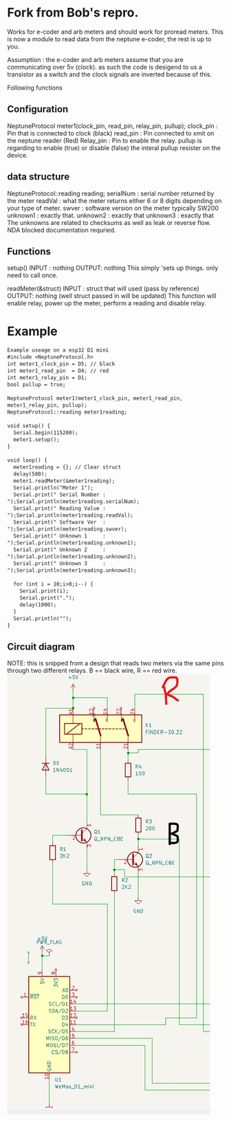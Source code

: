 # Fork from Bob's repro.
Works for e-coder and arb meters and should work for proread meters.
This is now a module to read data from the neptune e-coder, the rest is up to you. 

Assumption : the e-coder and arb meters assume that you are communicating over 5v (clock). as such the code is desigend to us a transistor as a switch and the clock signals are inverted because of this. 

Following functions
## Configuration
NeptuneProtocol meter1(clock_pin, read_pin, relay_pin, pullup);
 clock_pin : Pin that is connected to clock (black)
 read_pin : Pin connected to xmit on the neptune reader (Red)
 Relay_pin : Pin to enable the relay.
 pullup is regarding to enable (true) or disable (false) the interal pullup resister on the device.
## data structure
NeptuneProtocol::reading reading;
 serialNum : serial number returned by the meter
 readVal   : what the meter returns either 6 or 8 digits depending on your type of meter.
 swver     : software version on the meter typically SW200
 unknown1  : exactly that.
 unknown2  : exactly that
 unknown3  : exactly that
 The unknowns are related to checksums as well as leak or reverse flow. NDA blocked documentation requried.

## Functions
 setup()
  INPUT : nothing
  OUTPUT: nothing
  This simply 'sets up things. only need to call once.
  
 readMeter(&struct)
  INPUT : struct that will used (pass by reference)
  OUTPUT: nothing (well struct passed in will be updated)
  This function will enable relay, power up the meter, perform a reading and disable relay.
  
# Example
```
Example useage on a esp32 D1 mini
#include <NeptuneProtocol.h>
int meter1_clock_pin = D5; // black
int meter1_read_pin  = D4; // red
int meter1_relay_pin = D1;
bool pullup = true;

NeptuneProtocol meter1(meter1_clock_pin, meter1_read_pin, meter1_relay_pin, pullup);
NeptuneProtocol::reading meter1reading;
    
void setup() {
  Serial.begin(115200);
  meter1.setup();
}

void loop() { 
  meter1reading = {}; // Clear struct
  delay(500);
  meter1.readMeter(&meter1reading);
  Serial.println("Meter 1");
  Serial.print(" Serial Number : ");Serial.println(meter1reading.serialNum);
  Serial.print(" Reading Value : ");Serial.println(meter1reading.readVal);
  Serial.print(" Software Ver  : ");Serial.println(meter1reading.swver);
  Serial.print(" Unknown 1     : ");Serial.println(meter1reading.unknown1);
  Serial.print(" Unknown 2     : ");Serial.println(meter1reading.unknown2);
  Serial.print(" Unknown 3     : ");Serial.println(meter1reading.unknown3);
     
  for (int i = 10;i>0;i--) {
    Serial.print(i);
    Serial.print(".");
    delay(1000);
  }
  Serial.println("");
}
```
## Circuit diagram
NOTE: this is snipped from a design that reads two meters via the same pins through two different relays. B == black wire, R == red wire.
![circuit diagram](./circuit.png)
